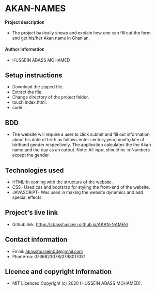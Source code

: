 # AKAN-NAMES
#### Project description
- The project basically shows and explain how one can fill out the form and get his/her Akan name in Ghanian.
#### Author information
- HUSSEIN ABASS MOHAMED
## Setup instructions
- Download the zipped file.
- Extract the file.
-  Change directory of the project folder.
- touch index.html.
- code .
## BDD
- The website will require a user to click submit and fill out information about his date of birth as follows enter century,year,month,date of birthand gender respectively. The application calculates the the Akan name and the day as an output.
Note: All input should be in Numbers except the gender.
## Technologies used
- HTML-In coming with the structure of the website.
- CSS- Used css and bootsrap for styling the front-end of the website.
- JAVASCRIPT- Was used in making the website dynamics and add special effects.
## Project's live link
- Github link: https://abasshussein.github.io/AKAN-NAMES/
## Contact information
- Email: abasshussein03@gmail.com
- Phone-no: 0736623078/0798017031
## Licence and copyright information
- MIT Licenced Copyright (c) 2020 (HUSSEIN ABASS MOHAMED).